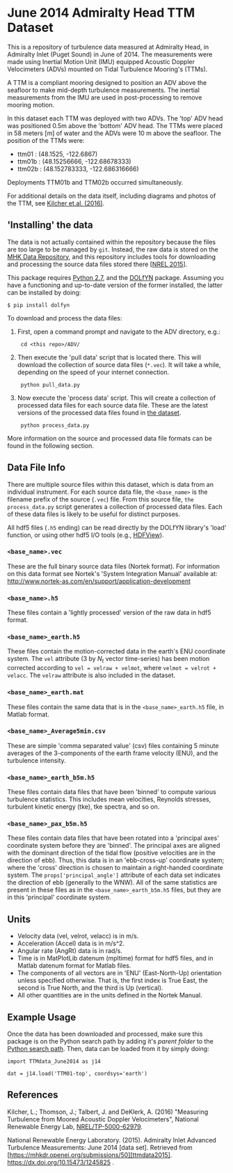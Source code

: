 June 2014 Admiralty Head TTM Dataset
============

This is a repository of turbulence data measured at Admiralty
Head, in Admiralty Inlet (Puget Sound) in June of 2014. The
measurements were made using Inertial Motion Unit (IMU) equipped
Acoustic Doppler Velocimeters (ADVs) mounted on Tidal Turbulence
Mooring's (TTMs).

A TTM is a compliant mooring designed to position an ADV above the
seafloor to make mid-depth turbulence measurements. The inertial
measurements from the IMU are used in post-processing to remove
mooring motion.

In this dataset each TTM was deployed with two ADVs. The 'top' ADV
head was positioned 0.5m above the 'bottom' ADV head. The TTMs were
placed in 58 meters [m] of water and the ADVs were 10 m above the
seafloor. The position of the TTMs were:

- ttm01  : (48.1525, -122.6867)
- ttm01b : (48.15256666, -122.68678333)
- ttm02b : (48.152783333, -122.686316666)

Deployments TTM01b and TTM02b occurred simultaneously.

For additional details on the data itself, including diagrams and
photos of the TTM, see [Kilcher et.al. (2016)][Kilcher++2016].

'Installing' the data
----------

The data is not actually contained within the repository because the
files are too large to be managed by `git`. Instead, the raw
data is stored on
the [MHK Data Repository](http://mhkdr.openei.org/), and this
repository includes tools for downloading and processing the source
data files stored there [[NREL 2015][ttmdata2015]].

This package requires [Python 2.7](https://docs.python.org/2/), and
the [DOLfYN](https://lkilcher.github.io/dolfyn/) package. Assuming you
have a functioning and up-to-date version of the former installed, the
latter can be installed by doing:

    $ pip install dolfyn

To download and process the data files:

1. First, open a command prompt and navigate to the ADV directory, e.g.:

        cd <this repo>/ADV/

2. Then execute the 'pull data' script that is located there. This
   will download the collection of source data files (`*.vec`). It
   will take a while, depending on the speed of your internet
   connection.

        python pull_data.py

3. Now execute the 'process data' script. This will create a
   collection of processed data files for each source data file. These
   are the latest versions of the processed data files found in [the
   dataset][ttmdata2015]. 

        python process_data.py

More information on the source and processed data file formats can be
found in the following section.

Data File Info
------

There are multiple source files within this dataset, which is data
from an individual instrument. For each source data file, the
`<base_name>` is the filename prefix of the source (`.vec`) file. From
this source file, `the process_data.py` script generates a collection
of processed data files. Each of these data files is likely to be
useful for distinct purposes.

All hdf5 files (`.h5` ending) can be read directly by the DOLfYN library's
'load' function, or using other hdf5 I/O tools
(e.g., [HDFView](http://support.hdfgroup.org/products/java/hdfview/)).

### `<base_name>.vec`

These are the full binary source data files (Nortek format). For information on
this data format see Nortek's 'System Integration Manual' available
at: http://www.nortek-as.com/en/support/application-development

### `<base_name>.h5`

These files contain a 'lightly processed' version of the raw data in
hdf5 format. 

### `<base_name>_earth.h5`

These files contain the motion-corrected data in the earth's ENU
coordinate system. The `vel` attribute (3 by $N_t$ vector time-series)
has been motion corrected according to `vel = velraw +
velmot`, where `velmot = velrot + velacc`. The `velraw` attribute is
also included in the dataset.

### `<base_name>_earth.mat`

These files contain the same data that is in the `<base_name>_earth.h5`
file, in Matlab format.

### `<base_name>_Average5min.csv`

These are simple 'comma separated value' (csv) files containing 5
minute averages of the 3-components of the earth frame velocity (ENU),
and the turbulence intensity.

### `<base_name>_earth_b5m.h5`

These files contain data files that have been 'binned' to compute
various turbulence statistics. This includes mean velocities, Reynolds
stresses, turbulent kinetic energy (tke), tke spectra, and so on.

### `<base_name>_pax_b5m.h5`

These files contain data files that have been rotated into a
'principal axes' coordinate system before they are 'binned'. The
principal axes are aligned with the dominant direction of the tidal
flow (positive velocities are in the direction of ebb). Thus, this
data is in an 'ebb-cross-up' coordinate system; where the 'cross'
direction is chosen to maintain a right-handed coordinate system. The
`props['principal_angle']` attribute of each data set indicates the
direction of ebb (generally to the WNW). All of the same statistics
are present in these files as in the `<base_name>_earth_b5m.h5` files,
but they are in this 'principal' coordinate system.

Units
-----

- Velocity data (vel, velrot, velacc) is in m/s.
- Acceleration (Accel) data is in m/s^2.
- Angular rate (AngRt) data is in rad/s.
- Time is in MatPlotLib datenum (mpltime) format for hdf5 files, and
  in Matlab datenum format for Matlab files.
- The components of all vectors are in 'ENU' (East-North-Up)
  orientation unless specified otherwise. That is, the first index is
  True East, the second is True North, and the third is Up (vertical).
- All other quantities are in the units defined in the Nortek Manual.

Example Usage
-----------

Once the data has been downloaded and processed, make sure this
package is on the Python search path by adding it's *parent folder* to
the
[Python search path](https://docs.python.org/2/tutorial/modules.html). Then,
data can be loaded from it by simply doing:

    import TTMdata_June2014 as j14

    dat = j14.load('TTM01-top', coordsys='earth')

References
---------------

Kilcher, L.; Thomson, J.; Talbert, J. and DeKlerk, A. (2016)
"Measuring Turbulence from Moored Acoustic Doppler Velocimeters",
National Renewable Energy Lab, [NREL/TP-5000-62979][Kilcher++2016].

[Kilcher++2016]: http://www.nrel.gov/docs/fy16osti/62979.pdf

National Renewable Energy Laboratory. (2015). Admiralty Inlet Advanced
Turbulence Measurements: June 2014 [data set]. Retrieved from
[https://mhkdr.openei.org/submissions/50][ttmdata2015]. 
https://dx.doi.org/10.15473/1245825 .

[ttmdata2015]: https://mhkdr.openei.org/submissions/50
